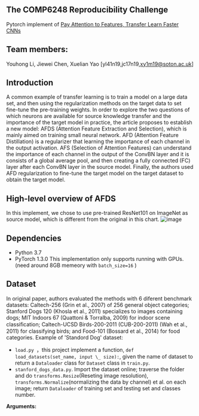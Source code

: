 ## The COMP6248 Reproducibility Challenge
Pytorch implement of [Pay Attention to Features, Transfer Learn Faster CNNs](https://openreview.net/pdf?id=ryxyCeHtPB)
## Team members:
Youhong Li, Jiewei Chen, Xuelian Yao [yl41n19,jc17n19,xy1m19@soton.ac.uk]
## Introduction
A common example of transfer learning is to train a model on a large data set, and then using the regularization methods on the target data to set fine-tune the pre-training weights. In order to explore the two questions of which neurons are available for source knowledge transfer and the importance of the target model in practice, the article proposes to establish a new model: AFDS (Attention Feature Extraction and Selection), which is mainly aimed on training small neural network. AFD (Attention Feature Distillation) is a regularizer that learning the importance of each channel in the output activation. AFS (Selection of Attention Features) can understand the importance of each channel in the output of the ConvBN layer and it is consists of a global average pool, and then creating a fully connected (FC) layer after each ConvBN layer in the source model. Finally, the authors used AFD regularization to fine-tune the target model on the target dataset to obtain the target model. 
## High-level overview of AFDS
In this implement, we chose to use pre-trained ResNet101 on ImageNet as source model, which is different from the original in this chart.
![image](https://github.com/uhomelee/DeepLearningCourseWork/blob/master/pic/2.png)
## Dependencies
- Python 3.7
- PyTorch 1.3.0
This implementation only supports running with GPUs.(need around 8GB memeory with `batch_size=16` )
## Dataset
In original paper, authors evaluated the methods with 6 diferent benchmark datasets: Caltech-256 (Grin et al., 2007) of 256 general object categories; Stanford Dogs 120 (Khosla et al., 2011) specializes to images containing dogs; MIT Indoors 67 (Quattoni & Torralba, 2009) for indoor scene classiﬁcation; Caltech-UCSD Birds-200-2011 (CUB-200-2011) (Wah et al., 2011) for classifying birds; and Food-101 (Bossard et al., 2014) for food categories. Example of 'Standord Dog' dataset:
- `load.py `，this project implement a function, `def load_datasets(set_name, input \_ size):`, given the name of dataset to return a `Dataloader` class for `Dataset` class in `train.py`. 
- `stanford_dogs_data.py`. Import the dataset online; traverse the folder and do `transforms.Resize`(Reseting image resolution), `transforms.Normalize`(normalizing the data by channel) et al. on each image; return `Dataloader` of training set and testing set and classes number.


**Arguments:**




